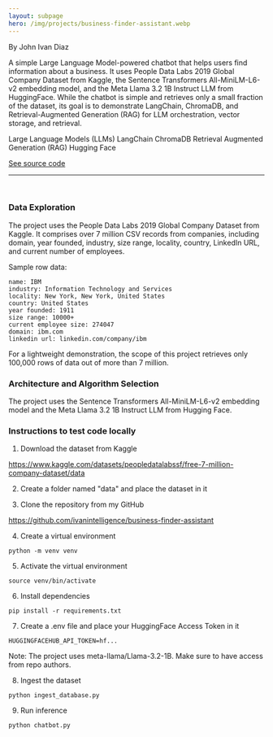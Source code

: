 ```yaml
---
layout: subpage
hero: /img/projects/business-finder-assistant.webp
---
```


<title>Large Language Model (LLM)–Powered Business Finder Assistant Using LangChain, ChromaDB, and Retrieval-Augmented Generation (RAG)</title>

By John Ivan Diaz

A simple Large Language Model-powered chatbot that helps users find information about a business. It uses People Data Labs 2019 Global Company Dataset from Kaggle, the Sentence Transformers All-MiniLM-L6-v2 embedding model, and the Meta Llama 3.2 1B Instruct LLM from HuggingFace. While the chatbot is simple and retrieves only a small fraction of the dataset, its goal is to demonstrate LangChain, ChromaDB, and Retrieval-Augmented Generation (RAG) for LLM orchestration, vector storage, and retrieval.

<tag>Large Language Models (LLMs)</tag>
<tag>LangChain</tag>
<tag>ChromaDB</tag>
<tag>Retrieval Augmented Generation (RAG)</tag>
<tag>Hugging Face</tag>

<a href="https://github.com/ivanintelligence/business-finder-assistant" class="arrow-link">See source code</a>

<hr class="hr-custom">
<br>

<h3>Data Exploration</h3>

The project uses the People Data Labs 2019 Global Company Dataset from Kaggle. It comprises over 7 million CSV records from companies, including domain, year founded, industry, size range, locality, country, LinkedIn URL, and current number of employees.

Sample row data:
```code
name: IBM
industry: Information Technology and Services
locality: New York, New York, United States
country: United States
year founded: 1911
size range: 10000+
current employee size: 274047
domain: ibm.com
linkedin url: linkedin.com/company/ibm
```

For a lightweight demonstration, the scope of this project retrieves only 100,000 rows of data out of more than 7 million.

<h3>Architecture and Algorithm Selection</h3>

The project uses the Sentence Transformers All-MiniLM-L6-v2 embedding model and the Meta Llama 3.2 1B Instruct LLM from Hugging Face.

<h3>Instructions to test code locally</h3>

<ol>
  <li>
    Download the dataset from Kaggle
  </li>
</ol>

<u>https://www.kaggle.com/datasets/peopledatalabssf/free-7-million-company-dataset/data</u>

<ol start="2">
  <li>
    Create a folder named "data" and place the dataset in it
  </li>
</ol>

<ol start="3">
  <li>
    Clone the repository from my GitHub
  </li>
</ol>

<u>https://github.com/ivanintelligence/business-finder-assistant</u>

<ol start="4">
  <li>
    Create a virtual environment
  </li>
</ol>

```code
python -m venv venv
```

<ol start="5">
  <li>
    Activate the virtual environment
  </li>
</ol>

```code
source venv/bin/activate
```

<ol start="6">
  <li>
    Install dependencies
  </li>
</ol>

```code
pip install -r requirements.txt
```

<ol start="7">
  <li>
    Create a .env file and place your HuggingFace Access Token in it
  </li>
</ol>

```code
HUGGINGFACEHUB_API_TOKEN=hf...
```

Note: The project uses meta-llama/Llama-3.2-1B. Make sure to have access from repo authors.

<ol start="8">
  <li>
    Ingest the dataset
  </li>
</ol>

```code
python ingest_database.py
```

<ol start="9">
  <li>
    Run inference
  </li>
</ol>

```code
python chatbot.py
```